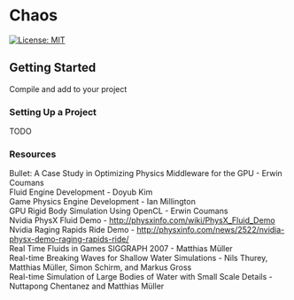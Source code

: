 # Chaos

[![License: MIT](https://img.shields.io/badge/License-MIT-yellow.svg)](https://opensource.org/licenses/MIT)

## Getting Started

Compile and add to your project<br/>

### Setting Up a Project

TODO

### Resources

Bullet: A Case Study in Optimizing Physics Middleware for the GPU - Erwin Coumans<br/>
Fluid Engine Development - Doyub Kim<br/>
Game Physics Engine Development - Ian Millington<br/>
GPU Rigid Body Simulation Using OpenCL - Erwin Coumans<br/>
Nvidia PhysX Fluid Demo - http://physxinfo.com/wiki/PhysX_Fluid_Demo<br/>
Nvidia Raging Rapids Ride Demo - http://physxinfo.com/news/2522/nvidia-physx-demo-raging-rapids-ride/<br/>
Real Time Fluids in Games SIGGRAPH 2007 - Matthias Müller<br/>
Real-time Breaking Waves for Shallow Water Simulations - Nils Thurey, Matthias Müller, Simon Schirm, and Markus Gross<br/>
Real-time Simulation of Large Bodies of Water with Small Scale Details - Nuttapong Chentanez and Matthias Müller<br/>
